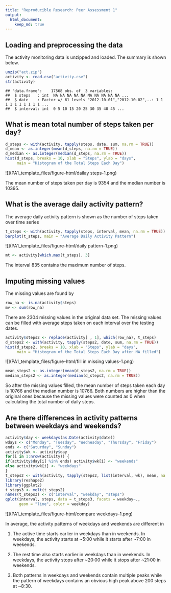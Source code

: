 ```yaml
---
title: "Reproducible Research: Peer Assessment 1"
output: 
  html_document:
    keep_md: true
---
```



## Loading and preprocessing the data

The activity monitoring data is unzipped and loaded. The summary is shown below.


```r
unzip("act.zip")
activity <- read.csv("activity.csv")
str(activity)
```

```
## 'data.frame':	17568 obs. of  3 variables:
##  $ steps   : int  NA NA NA NA NA NA NA NA NA NA ...
##  $ date    : Factor w/ 61 levels "2012-10-01","2012-10-02",..: 1 1 1 1 1 1 1 1 1 1 ...
##  $ interval: int  0 5 10 15 20 25 30 35 40 45 ...
```

## What is mean total number of steps taken per day?


```r
d_steps <- with(activity, tapply(steps, date, sum, na.rm = TRUE))
d_mean <- as.integer(mean(d_steps, na.rm = TRUE))
d_median <- as.integer(median(d_steps, na.rm = TRUE))
hist(d_steps, breaks = 10, xlab = "Steps", ylab = "days",
     main = "Histogram of the Total Steps Each Day")
```

![](PA1_template_files/figure-html/dailay steps-1.png)<!-- -->

The mean number of steps taken per day is 9354 and the median number is 10395.

## What is the average daily activity pattern?

The average daily activity pattern is shown as the number of steps taken over time series

```r
t_steps <- with(activity, tapply(steps, interval, mean, na.rm = TRUE))
barplot(t_steps, main = "Average Daily Activity Pattern")
```

![](PA1_template_files/figure-html/daily pattern-1.png)<!-- -->

```r
mt <- activity[which.max(t_steps), 3]
```

The interval 835 contains the maximum number of steps.

## Imputing missing values

The missing values are found by

```r
row_na <- is.na(activity$steps)
mv <- sum(row_na)
```

There are 2304 missing values in the original data set.
The missing values can be filled with average steps taken on each interval over the testing dates.


```r
activity$steps2 <- replace(activity[ , 1], which(row_na), t_steps)
d_steps2 <- with(activity, tapply(steps2, date, sum, na.rm = TRUE))
hist(d_steps2, breaks = 10, xlab = "Steps", ylab = "days",
     main = "Histogram of the Total Steps Each Day after NA filled")
```

![](PA1_template_files/figure-html/fill in missing values-1.png)<!-- -->

```r
mean_steps2 <- as.integer(mean(d_steps2, na.rm = TRUE))
median_steps2 <- as.integer(median(d_steps2, na.rm = TRUE))
```

So after the missing values filled, the mean number of steps taken each day is 10766 and the median number is 10766. Both numbers are higher than the original ones because the missing values were counted as 0 when calculating the total number of daily steps.

## Are there differences in activity patterns between weekdays and weekends?


```r
activity$day <- weekdays(as.Date(activity$date))
wdays <- c("Monday", "Tuesday", "Wednesday", "Thursday", "Friday")
ends <- c("Saturday", "Sunday")
activity$wk <- activity$day
for(i in 1:nrow(activity)) {
if(activity$day[i] %in% ends) activity$wk[i] <- "weekends"
else activity$wk[i] <- "weekdays"
}
t_steps2 <- with(activity, tapply(steps2, list(interval, wk), mean, na.rm = TRUE))
library(reshape2)
library(ggplot2)
t_steps3 <- melt(t_steps2)
names(t_steps3) <- c("interval", "weekday", "steps")
qplot(interval, steps, data = t_steps3, facets = weekday~., 
      geom = "line", color = weekday)
```

![](PA1_template_files/figure-html/compare weekdays-1.png)<!-- -->

In average, the activity patterns of weekdays and weekends are different in 

1. The active time starts earlier in weekdays than in weekends. In weekdays, the activity starts at ~5:00 while it starts after ~7:00 in weekends.

2. The rest time also starts earlier in weekdays than in weekends. In weekdays, the activity stops after ~20:00 while it stops after ~21:00 in weekends.  

3. Both patterns in weekdays and weekends contain multiple peaks while the pattern of weekdays contains an obvious high peak above 200 steps at ~8:30.
